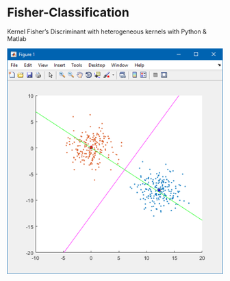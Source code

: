 # Fisher-Classification
Kernel Fisher’s Discriminant with heterogeneous kernels with Python & Matlab

![Screenshot](screenshot.PNG)
